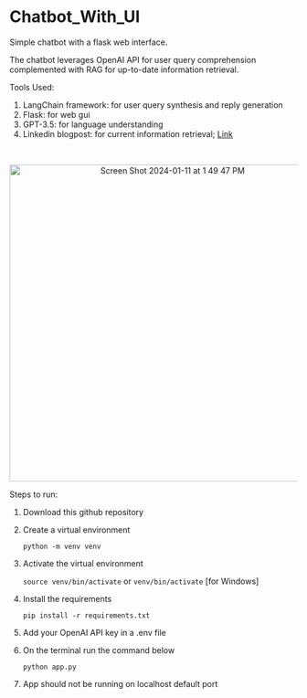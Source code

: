 # Chatbot_With_UI

Simple chatbot with a flask web interface.

The chatbot leverages OpenAI API for user query comprehension complemented with RAG for up-to-date information retrieval.

Tools Used: 
  1. LangChain framework: for user query synthesis and reply generation
  2. Flask: for web gui
  3. GPT-3.5: for language understanding
  4. Linkedin blogpost: for current information retrieval; [Link](https://www.linkedin.com/pulse/insights-post-pandemic-economy-our-2024-global-market-rob-sharps-jcnmc)

<br>

<p align="center">
<img align="center" width="555" alt="Screen Shot 2024-01-11 at 1 49 47 PM" src="https://github.com/ashhass/Chatbot/assets/53818655/e6b2d942-0db5-4d40-b05a-b70d2b5fd042" >
</p>


Steps to run:

1. Download this github repository
2. Create a virtual environment

     `python -m venv venv`
3. Activate the virtual environment

    `source venv/bin/activate` or `venv/bin/activate` [for Windows]

4. Install the requirements

   `pip install -r requirements.txt`

5. Add your OpenAI API key in a .env file
6. On the terminal run the command below 

     `python app.py`

7. App should not be running on localhost default port
